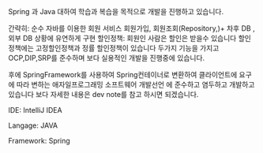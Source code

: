 Spring 과 Java 대하여 학습과 복습을 목적으로 개발을 진행하고 있습니다.

간략히: 순수 자바를 이용한 회원 서비스 회원가입, 회원조회(Repository,)+ 차후 DB , 외부 DB 상황에 유연하게 구현
할인정책: 회원인 사람은 할인은 받을수 있습니다 할인정책에는 고정할인정책과 정률 할인정책이 있습니다 
두가지 기능을 가지고 OCP,DIP,SRP를 준수하며 보다 실용적인 개발을 진행중에 있습니다.

후에 SpringFramework를 사용하여 Spring컨테이너로 변환하여 클라이언트에 요구에 따라 변하는 애자일프로그래밍 소프트웨어 개발선언 에 준수하고 
염두하고 개발하고 있습니다 보다 자세한 내용은 dev note를 참고 하시면 되겠습니다.

IDE: IntelliJ IDEA 

Langage: JAVA

Framework: Spring

